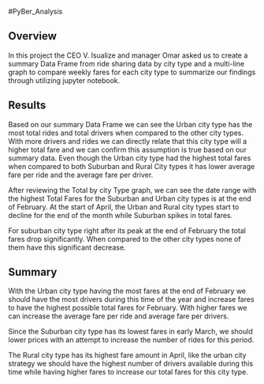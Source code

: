 #PyBer_Analysis

## Overview

  In this project the CEO V. Isualize and manager Omar asked us to create a summary Data Frame from ride sharing data by city type and a multi-line graph to compare weekly fares for each city type to summarize our findings through utilizing jupyter notebook.  


## Results

  Based on our summary Data Frame we can see the Urban city type has the most total rides and total drivers when compared to the other city types.  With more drivers and rides we can directly relate that this city type will a higher total fare and we can confirm this assumption is true based on our summary data. Even though the Urban city type had the highest total fares when compared to both Suburban and Rural City types it has lower average fare per ride and the average fare per driver. 

  After reviewing the Total by city Type graph, we can see the date range with the highest Total Fares for the Suburban and Urban city types is at the end of February.  At the start of April, the Urban and Rural city types start to decline for the end of the month while Suburban spikes in total fares. 

  For suburban city type right after its peak at the end of February the total fares drop significantly.  When compared to the other city types none of them have this significant decrease. 


## Summary

  With the Urban city type having the most fares at the end of February we should have the most drivers during this time of the year and increase fares to have the highest possible total fares for February. With higher fares we can increase the average fare per ride and average fare per drivers.

  Since the Suburban city type has its lowest fares in early March, we should lower prices with an attempt to increase the number of rides for this period.  

  The Rural city type has its highest fare amount in April, like the urban city strategy we should have the highest number of drivers available during this time while having higher fares to increase our total fares for this city type.
